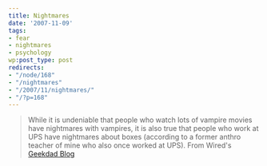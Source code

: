 ```yaml
---
title: Nightmares
date: '2007-11-09'
tags:
- fear
- nightmares
- psychology
wp:post_type: post
redirects:
- "/node/168"
- "/nightmares"
- "/2007/11/nightmares/"
- "/?p=168"
---
```


> While it is undeniable that people who watch lots of vampire movies have nightmares with vampires, it is also true that people who work at UPS have nightmares about boxes (according to a former anthro teacher of mine who also once worked at UPS).
From Wired's [Geekdad Blog](http://blog.wired.com/geekdad/2007/11/you-let-our-c-1.html)
